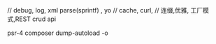 // debug, log, xml parse(sprintf) , yo
// cache, curl,
// 连缀,优雅, 工厂模式,REST crud api

psr-4
composer dump-autoload -o
